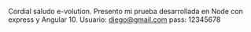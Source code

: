 Cordial saludo e-volution.
Presento mi prueba desarrollada en Node con express y Angular 10.
Usuario: diego@gmail.com
pass: 12345678